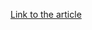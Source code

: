 [Link to the article](https://securelist.com/scarcruft-surveilling-north-korean-defectors-and-human-rights-activists/105074/)
